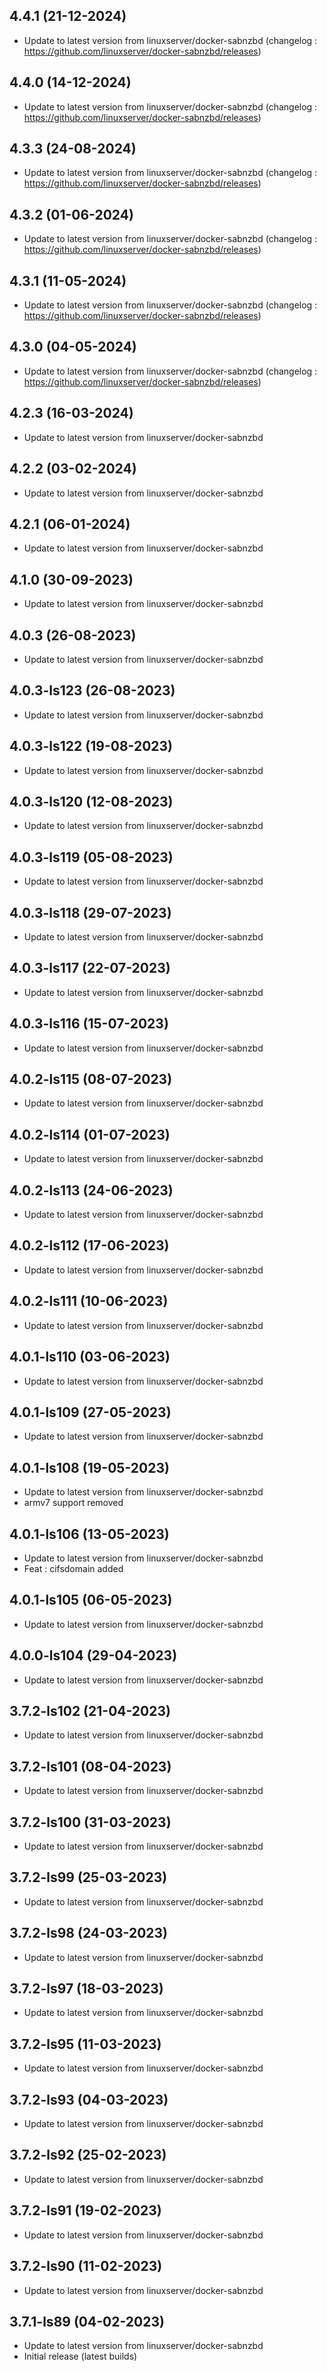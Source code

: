 
## 4.4.1 (21-12-2024)
- Update to latest version from linuxserver/docker-sabnzbd (changelog : https://github.com/linuxserver/docker-sabnzbd/releases)

## 4.4.0 (14-12-2024)
- Update to latest version from linuxserver/docker-sabnzbd (changelog : https://github.com/linuxserver/docker-sabnzbd/releases)

## 4.3.3 (24-08-2024)
- Update to latest version from linuxserver/docker-sabnzbd (changelog : https://github.com/linuxserver/docker-sabnzbd/releases)

## 4.3.2 (01-06-2024)
- Update to latest version from linuxserver/docker-sabnzbd (changelog : https://github.com/linuxserver/docker-sabnzbd/releases)

## 4.3.1 (11-05-2024)
- Update to latest version from linuxserver/docker-sabnzbd (changelog : https://github.com/linuxserver/docker-sabnzbd/releases)

## 4.3.0 (04-05-2024)
- Update to latest version from linuxserver/docker-sabnzbd (changelog : https://github.com/linuxserver/docker-sabnzbd/releases)

## 4.2.3 (16-03-2024)
- Update to latest version from linuxserver/docker-sabnzbd

## 4.2.2 (03-02-2024)

- Update to latest version from linuxserver/docker-sabnzbd

## 4.2.1 (06-01-2024)

- Update to latest version from linuxserver/docker-sabnzbd

## 4.1.0 (30-09-2023)

- Update to latest version from linuxserver/docker-sabnzbd

## 4.0.3 (26-08-2023)

- Update to latest version from linuxserver/docker-sabnzbd

## 4.0.3-ls123 (26-08-2023)

- Update to latest version from linuxserver/docker-sabnzbd

## 4.0.3-ls122 (19-08-2023)

- Update to latest version from linuxserver/docker-sabnzbd

## 4.0.3-ls120 (12-08-2023)

- Update to latest version from linuxserver/docker-sabnzbd

## 4.0.3-ls119 (05-08-2023)

- Update to latest version from linuxserver/docker-sabnzbd

## 4.0.3-ls118 (29-07-2023)

- Update to latest version from linuxserver/docker-sabnzbd

## 4.0.3-ls117 (22-07-2023)

- Update to latest version from linuxserver/docker-sabnzbd

## 4.0.3-ls116 (15-07-2023)

- Update to latest version from linuxserver/docker-sabnzbd

## 4.0.2-ls115 (08-07-2023)

- Update to latest version from linuxserver/docker-sabnzbd

## 4.0.2-ls114 (01-07-2023)

- Update to latest version from linuxserver/docker-sabnzbd

## 4.0.2-ls113 (24-06-2023)

- Update to latest version from linuxserver/docker-sabnzbd

## 4.0.2-ls112 (17-06-2023)

- Update to latest version from linuxserver/docker-sabnzbd

## 4.0.2-ls111 (10-06-2023)

- Update to latest version from linuxserver/docker-sabnzbd

## 4.0.1-ls110 (03-06-2023)

- Update to latest version from linuxserver/docker-sabnzbd

## 4.0.1-ls109 (27-05-2023)

- Update to latest version from linuxserver/docker-sabnzbd

## 4.0.1-ls108 (19-05-2023)

- Update to latest version from linuxserver/docker-sabnzbd
- armv7 support removed

## 4.0.1-ls106 (13-05-2023)

- Update to latest version from linuxserver/docker-sabnzbd
- Feat : cifsdomain added

## 4.0.1-ls105 (06-05-2023)

- Update to latest version from linuxserver/docker-sabnzbd

## 4.0.0-ls104 (29-04-2023)

- Update to latest version from linuxserver/docker-sabnzbd

## 3.7.2-ls102 (21-04-2023)

- Update to latest version from linuxserver/docker-sabnzbd

## 3.7.2-ls101 (08-04-2023)

- Update to latest version from linuxserver/docker-sabnzbd

## 3.7.2-ls100 (31-03-2023)

- Update to latest version from linuxserver/docker-sabnzbd

## 3.7.2-ls99 (25-03-2023)

- Update to latest version from linuxserver/docker-sabnzbd

## 3.7.2-ls98 (24-03-2023)

- Update to latest version from linuxserver/docker-sabnzbd

## 3.7.2-ls97 (18-03-2023)

- Update to latest version from linuxserver/docker-sabnzbd

## 3.7.2-ls95 (11-03-2023)

- Update to latest version from linuxserver/docker-sabnzbd

## 3.7.2-ls93 (04-03-2023)

- Update to latest version from linuxserver/docker-sabnzbd

## 3.7.2-ls92 (25-02-2023)

- Update to latest version from linuxserver/docker-sabnzbd

## 3.7.2-ls91 (19-02-2023)

- Update to latest version from linuxserver/docker-sabnzbd

## 3.7.2-ls90 (11-02-2023)

- Update to latest version from linuxserver/docker-sabnzbd

## 3.7.1-ls89 (04-02-2023)

- Update to latest version from linuxserver/docker-sabnzbd
- Initial release (latest builds)
